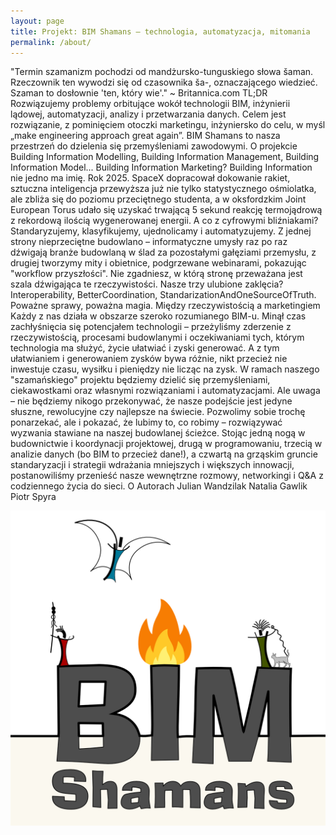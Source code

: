 ```yaml
---
layout: page
title: Projekt: BIM Shamans – technologia, automatyzacja, mitomania
permalink: /about/
---
```

"Termin szamanizm pochodzi od mandżursko-tunguskiego słowa šaman. Rzeczownik ten wywodzi się od czasownika ša-, oznaczającego wiedzieć. Szaman to dosłownie 'ten, który wie'."
~ Britannica.com
TL;DR
Rozwiązujemy problemy orbitujące wokół technologii BIM, inżynierii lądowej, automatyzacji, analizy i przetwarzania danych. Celem jest rozwiązanie, z pominięciem otoczki marketingu, inżyniersko do celu, w myśl „make engineering approach great again”. BIM Shamans to nasza przestrzeń do dzielenia się przemyśleniami zawodowymi. 
O projekcie
Building Information Modelling, Building Information Management, Building Information Model... Building Information Marketing? Building Information nie jedno ma imię. 
Rok  2025. SpaceX dopracował dokowanie rakiet, sztuczna inteligencja przewyższa już nie tylko statystycznego ośmiolatka, ale zbliża się do poziomu przeciętnego studenta, a w oksfordzkim Joint European Torus udało się uzyskać trwającą 5 sekund reakcję termojądrową z rekordową ilością wygenerowanej energii.
A co z cyfrowymi bliźniakami? Standaryzujemy, klasyfikujemy, ujednolicamy i automatyzujemy. Z jednej strony nieprzeciętne budowlano – informatyczne umysły raz po raz dźwigają branże budowlaną w ślad za pozostałymi gałęziami przemysłu, z drugiej tworzymy mity i obietnice, podgrzewane webinarami, pokazując "workflow przyszłości". Nie zgadniesz, w którą stronę przeważana jest szala dźwigająca te rzeczywistości. 
Nasze trzy ulubione zaklęcia? Interoperability, BetterCoordination, StandarizationAndOneSourceOfTruth. Poważne sprawy, poważna magia. 
Między rzeczywistością a marketingiem
Każdy z nas działa w obszarze szeroko rozumianego BIM-u. Minął czas zachłyśnięcia się potencjałem technologii – przeżyliśmy zderzenie z rzeczywistością, procesami budowlanymi i oczekiwaniami tych, którym technologia ma służyć, życie ułatwiać i zyski generować. A z tym ułatwianiem i generowaniem zysków bywa różnie, nikt przecież nie inwestuje czasu, wysiłku i pieniędzy nie licząc na zysk.
W ramach naszego "szamańskiego" projektu będziemy dzielić się przemyśleniami, ciekawostkami oraz własnymi rozwiązaniami i automatyzacjami. Ale uwaga – nie będziemy nikogo przekonywać, że nasze podejście jest jedyne słuszne, rewolucyjne czy najlepsze na świecie. Pozwolimy sobie trochę ponarzekać, ale i pokazać, że lubimy to, co robimy – rozwiązywać wyzwania stawiane na naszej budowlanej ścieżce. 
Stojąc jedną nogą w budownictwie i koordynacji projektowej, drugą w programowaniu, trzecią w analizie danych (bo BIM to przecież dane!), a czwartą na grząskim gruncie standaryzacji i strategii wdrażania mniejszych i większych innowacji, postanowiliśmy przenieść nasze wewnętrzne rozmowy, networkingi i Q&A z codziennego życia do sieci. 
O Autorach
Julian Wandzilak
Natalia Gawlik
Piotr Spyra

![us](/images/Logos/LogoLarge.jpg)  

